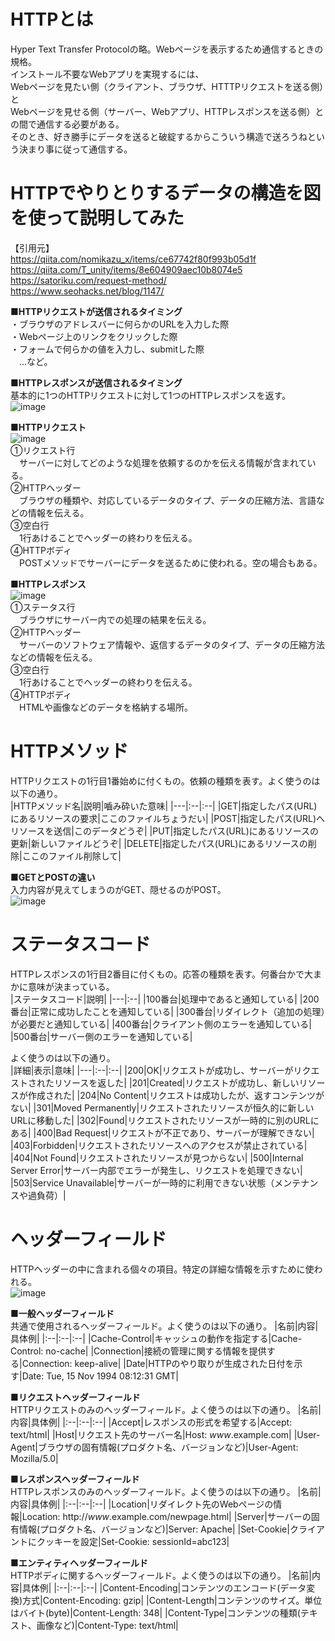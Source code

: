 # HTTPとは
Hyper Text Transfer Protocolの略。Webページを表示するため通信するときの規格。  
インストール不要なWebアプリを実現するには、  
Webページを見たい側（クライアント、ブラウザ、HTTTPリクエストを送る側）と  
Webページを見せる側（サーバー、Webアプリ、HTTPレスポンスを送る側）との間で通信する必要がある。  
そのとき、好き勝手にデータを送ると破綻するからこういう構造で送ろうねという決まり事に従って通信する。  
  
# HTTPでやりとりするデータの構造を図を使って説明してみた
【引用元】  
https://qiita.com/nomikazu_x/items/ce67742f80f993b05d1f  
https://qiita.com/T_unity/items/8e604909aec10b8074e5  
https://satoriku.com/request-method/  
https://www.seohacks.net/blog/1147/  
  
**■HTTPリクエストが送信されるタイミング**  
・ブラウザのアドレスバーに何らかのURLを入力した際  
・Webページ上のリンクをクリックした際  
・フォームで何らかの値を入力し、submitした際  
　...など。  
  
**■HTTPレスポンスが送信されるタイミング**  
基本的に1つのHTTPリクエストに対して1つのHTTPレスポンスを返す。  
![image](https://github.com/user-attachments/assets/fa648e38-69b1-4099-96d4-d245cfa1fef5)  
  
**■HTTPリクエスト**  
![image](https://github.com/user-attachments/assets/7846e852-9be3-4093-9eb0-bdf51d371d1f)  
①リクエスト行  
　サーバーに対してどのような処理を依頼するのかを伝える情報が含まれている。  
②HTTPヘッダー  
　ブラウザの種類や、対応しているデータのタイプ、データの圧縮方法、言語などの情報を伝える。  
③空白行  
　1行あけることでヘッダーの終わりを伝える。  
④HTTPボディ  
　POSTメソッドでサーバーにデータを送るために使われる。空の場合もある。  
  
 **■HTTPレスポンス**  
 ![image](https://github.com/user-attachments/assets/2c519c93-e5d4-46e0-9f50-205de145f2fa)  
①ステータス行  
　ブラウザにサーバー内での処理の結果を伝える。  
②HTTPヘッダー  
　サーバーのソフトウェア情報や、返信するデータのタイプ、データの圧縮方法などの情報を伝える。  
③空白行  
　1行あけることでヘッダーの終わりを伝える。  
④HTTPボディ  
　HTMLや画像などのデータを格納する場所。  
  
# HTTPメソッド  
HTTPリクエストの1行目1番始めに付くもの。依頼の種類を表す。よく使うのは以下の通り。  
|HTTPメソッド名|説明|嚙み砕いた意味|
|---|:--|:--|
|GET|指定したパス(URL)にあるリソースの要求|ここのファイルちょうだい|
|POST|指定したパス(URL)へリソースを送信|このデータどうぞ|
|PUT|指定したパス(URL)にあるリソースの更新|新しいファイルどうぞ|
|DELETE|指定したパス(URL)にあるリソースの削除|ここのファイル削除して|
  
**■GETとPOSTの違い**  
入力内容が見えてしまうのがGET、隠せるのがPOST。  
![image](https://github.com/user-attachments/assets/1bbdea14-1f10-4549-8c82-bddc05a1d7fb)  
  
# ステータスコード  
HTTPレスポンスの1行目2番目に付くもの。応答の種類を表す。何番台かで大まかに意味が決まっている。  
|ステータスコード|説明|
|---|:--|
|100番台|処理中であると通知している|
|200番台|正常に成功したことを通知している|
|300番台|リダイレクト（追加の処理）が必要だと通知している|
|400番台|クライアント側のエラーを通知している|
|500番台|サーバー側のエラーを通知している|

よく使うのは以下の通り。  
|詳細|表示|意味|
|---|:--|:--|
|200|OK|リクエストが成功し、サーバーがリクエストされたリソースを返した|
|201|Created|リクエストが成功し、新しいリソースが作成された|
|204|No Content|リクエストは成功したが、返すコンテンツがない|
|301|Moved Permanently|リクエストされたリソースが恒久的に新しいURLに移動した|
|302|Found|リクエストされたリソースが一時的に別のURLにある|
|400|Bad Request|リクエストが不正であり、サーバーが理解できない|
|403|Forbidden|リクエストされたリソースへのアクセスが禁止されている|
|404|Not Found|リクエストされたリソースが見つからない|
|500|Internal Server Error|サーバー内部でエラーが発生し、リクエストを処理できない|
|503|Service Unavailable|サーバーが一時的に利用できない状態（メンテナンスや過負荷）|  
  
# ヘッダーフィールド  
HTTPヘッダーの中に含まれる個々の項目。特定の詳細な情報を示すために使われる。  
![image](https://github.com/user-attachments/assets/84631eaa-9f70-44a1-996c-c3ab3291532f)  

**■一般ヘッダーフィールド**  
共通で使用されるヘッダーフィールド。よく使うのは以下の通り。
|名前|内容|具体例|
|:--|:--|:--|
|Cache-Control|キャッシュの動作を指定する|Cache-Control: no-cache|
|Connection|接続の管理に関する情報を提供する|Connection: keep-alive|
|Date|HTTPのやり取りが生成された日付を示す|Date: Tue, 15 Nov 1994 08:12:31 GMT|

**■リクエストヘッダーフィールド**  
HTTPリクエストのみのヘッダーフィールド。よく使うのは以下の通り。
|名前|内容|具体例|
|:--|:--|:--|
|Accept|レスポンスの形式を希望する|Accept: text/html|
|Host|リクエスト先のサーバー名|Host: *www*.example.com|
|User-Agent|ブラウザの固有情報(プロダクト名、バージョンなど)|User-Agent: Mozilla/5.0|

**■レスポンスヘッダーフィールド**  
HTTPレスポンスのみのヘッダーフィールド。よく使うのは以下の通り。
|名前|内容|具体例|
|:--|:--|:--|
|Location|リダイレクト先のWebページの情報|Location: http://*www*.example.com/newpage.html|
|Server|サーバーの固有情報(プロダクト名、バージョンなど)|Server: Apache|
|Set-Cookie|クライアントにクッキーを設定|Set-Cookie: sessionId=abc123|

**■エンティティヘッダーフィールド**  
HTTPボディに関するヘッダーフィールド。よく使うのは以下の通り。
|名前|内容|具体例|
|:--|:--|:--|
|Content-Encoding|コンテンツのエンコード(データ変換)方式|Content-Encoding: gzip|
|Content-Length|コンテンツのサイズ。単位はバイト(byte)|Content-Length: 348|
|Content-Type|コンテンツの種類(テキスト、画像など)|Content-Type: text/html|
